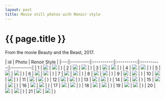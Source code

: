 ```yaml
---
layout: post
title: Movie still photos with Renoir style
---
```

{{ page.title }}
================

From the movie Beauty and the Beast, 2017.


| id | Photo | Renoir Style |
|---:|:---------:|:----------:|:----------:|:----------:|:----------:|
| 1 | ![]({{site.baseurl}}/images/movie-to-renoir/original/17.jpg) | ![]({{site.baseurl}}/images/movie-to-renoir/renoir/17.jpg) | )
| 2 | ![]({{site.baseurl}}/images/movie-to-renoir/original/3.jpg) | ![]({{site.baseurl}}/images/movie-to-renoir/renoir/3.jpg) | )
| 3 | ![]({{site.baseurl}}/images/movie-to-renoir/original/7.jpg) | ![]({{site.baseurl}}/images/movie-to-renoir/renoir/7.jpg) | )
| 4 | ![]({{site.baseurl}}/images/movie-to-renoir/original/11.jpg) | ![]({{site.baseurl}}/images/movie-to-renoir/renoir/11.jpg) | )
| 5 | ![]({{site.baseurl}}/images/movie-to-renoir/original/6.jpg) | ![]({{site.baseurl}}/images/movie-to-renoir/renoir/6.jpg) | )
| 6 | ![]({{site.baseurl}}/images/movie-to-renoir/original/18.jpg) | ![]({{site.baseurl}}/images/movie-to-renoir/renoir/18.jpg) | )
| 7 | ![]({{site.baseurl}}/images/movie-to-renoir/original/8.jpg) | ![]({{site.baseurl}}/images/movie-to-renoir/renoir/8.jpg) | )
| 8 | ![]({{site.baseurl}}/images/movie-to-renoir/original/19.jpg) | ![]({{site.baseurl}}/images/movie-to-renoir/renoir/19.jpg) | )
| 9 | ![]({{site.baseurl}}/images/movie-to-renoir/original/15.jpg) | ![]({{site.baseurl}}/images/movie-to-renoir/renoir/15.jpg) | )
| 10 | ![]({{site.baseurl}}/images/movie-to-renoir/original/13.jpg) | ![]({{site.baseurl}}/images/movie-to-renoir/renoir/13.jpg) | )
| 11 | ![]({{site.baseurl}}/images/movie-to-renoir/original/21.jpg) | ![]({{site.baseurl}}/images/movie-to-renoir/renoir/21.jpg) | )
| 12 | ![]({{site.baseurl}}/images/movie-to-renoir/original/5.jpg) | ![]({{site.baseurl}}/images/movie-to-renoir/renoir/5.jpg) | )
| 13 | ![]({{site.baseurl}}/images/movie-to-renoir/original/10.jpg) | ![]({{site.baseurl}}/images/movie-to-renoir/renoir/10.jpg) | )
| 14 | ![]({{site.baseurl}}/images/movie-to-renoir/original/12.jpg) | ![]({{site.baseurl}}/images/movie-to-renoir/renoir/12.jpg) | )
| 15 | ![]({{site.baseurl}}/images/movie-to-renoir/original/1.jpg) | ![]({{site.baseurl}}/images/movie-to-renoir/renoir/1.jpg) | )
| 16 | ![]({{site.baseurl}}/images/movie-to-renoir/original/16.jpg) | ![]({{site.baseurl}}/images/movie-to-renoir/renoir/16.jpg) | )
| 17 | ![]({{site.baseurl}}/images/movie-to-renoir/original/14.jpg) | ![]({{site.baseurl}}/images/movie-to-renoir/renoir/14.jpg) | )
| 18 | ![]({{site.baseurl}}/images/movie-to-renoir/original/4.jpg) | ![]({{site.baseurl}}/images/movie-to-renoir/renoir/4.jpg) | )
| 19 | ![]({{site.baseurl}}/images/movie-to-renoir/original/2.jpg) | ![]({{site.baseurl}}/images/movie-to-renoir/renoir/2.jpg) | )
| 20 | ![]({{site.baseurl}}/images/movie-to-renoir/original/9.jpg) | ![]({{site.baseurl}}/images/movie-to-renoir/renoir/9.jpg) | )
| 21 | ![]({{site.baseurl}}/images/movie-to-renoir/original/20.jpg) | ![]({{site.baseurl}}/images/movie-to-renoir/renoir/20.jpg) | )
